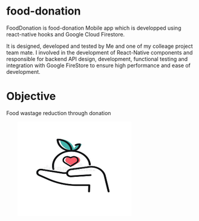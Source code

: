 # food-donation
FoodDonation is food-donation Mobile app which is developped using react-native hooks and Google Cloud Firestore. 

It is designed, developed and tested by Me and one of my colleage project team mate. I involved in the development of React-Native components and responsible for backend API design, development, functional testing and integration with Google FireStore to ensure high performance and ease of development.

# Objective
Food wastage reduction through donation

<div float="left">
   <img src="https://github.com/VidyaCKabber/food-donation/blob/main/images/app_icon.PNG" data-canonical-src="https://gyazo.com/eb5c5741b6a9a16c692170a41a49c858.png" style="margin-left:30px;" width="300" height="250" />
</div>
